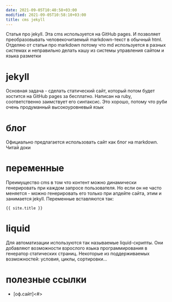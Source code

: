 ```yaml
---
date: 2021-09-05T10:40:58+03:00
modified: 2021-09-05T10:58:10+03:00
title: cms jekyll
---
```


Статья про jekyll. Эта cms используется на GitHub pages. И позволяет преобразовывать человекочитаемый markdown-текст в обычный html. Отделяю от статьи про markdown потому что md используется в разных системах и неправильно делать кашу из системы управления сайтом и языка разметки


# jekyll
Основная задача - сделать статический сайт, который потом будет хостится на GitHub pages за бесплатно. Написан на ruby, соответственно заимствует его синтаксис. Это хорошо, потому что руби очень продуманный высокоуровневый язык

# блог
Официально предлагается использовать сайт как блог на markdown. Читай доки

# переменные
Преимущество cms в том что контент можно динамически генерировать при каждом запросе пользователя. Но если он не часто меняется - можно генерировать его только при апдейте сайта, этим и занимается jekyll. Переменные вставляются так: 
```
{{ site.title }}
```

# liquid
Для автоматизации используются так называемые liquid-скрипты. Они добавляют возможности взрослого языка программирования в генератор статических страниц. Некоторые из поддерживаемых возможностей: условия, циклы, сортировки...

# полезные ссылки
- [оф.сайт]<#>


